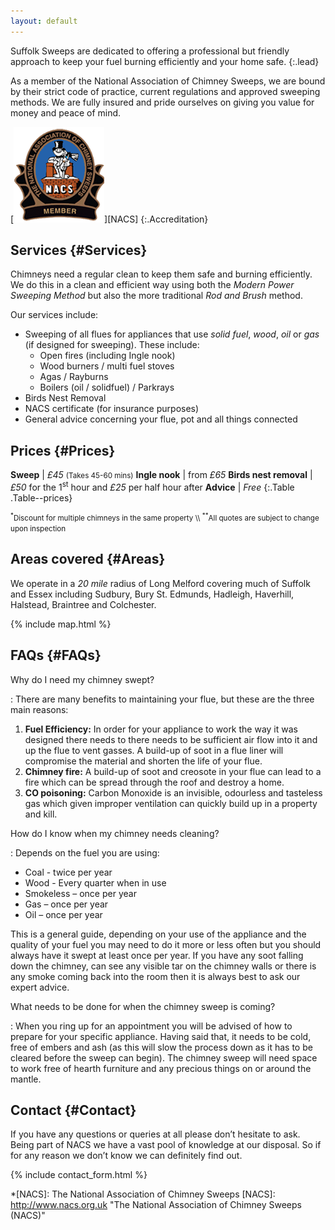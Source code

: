 ```yaml
---
layout: default
---
```


<div class="Grid Grid--space">
  <div class="Grid-cell u-sm-size3of4 u-md-size4of5 u-lg-size5of6 u-xl-size5of6" markdown="1">

Suffolk Sweeps are dedicated to offering a professional but
friendly approach to keep your fuel burning efficiently and your home safe.
{:.lead}

As a member of the National Association of Chimney Sweeps, we are bound by
their strict code of practice, current regulations and approved sweeping
methods. We are fully insured and pride ourselves on giving you value for
money and peace of mind.

  </div>
  <div class="Grid-cell u-textCenter u-sm-size1of4 u-md-size1of5 u-lg-size1of6 u-xl-size1of6" markdown="1">

[![The National Association of Chimney Sweeps (NACS)](/assets/images/nacs.png)][NACS]
{:.Accreditation}

  </div>
</div>

## Services {#Services}

Chimneys need a regular clean to keep them safe and burning efficiently. We do
this in a clean and efficient way using both the _Modern Power Sweeping Method_
but also the more traditional _Rod and Brush_ method.

Our services include:

* Sweeping of all flues for appliances that use _solid fuel_, _wood_, _oil_ or
  _gas_ (if designed for sweeping). These include:
  * Open fires (including Ingle nook)
  * Wood burners / multi fuel stoves
  * Agas / Rayburns
  * Boilers (oil / solidfuel) / Parkrays
* Birds Nest Removal
* NACS certificate (for insurance purposes)
* General advice concerning your flue, pot and all things connected

## Prices {#Prices}

__Sweep__ | _£45_ <small>(Takes 45-60 mins)</small>
__Ingle nook__ | from _£65_
__Birds nest removal__ | _£50_ for the 1<sup>st</sup> hour and _£25_ per half hour after
__Advice__ | _Free_
{:.Table .Table--prices}

<small>
  <sup>*</sup>Discount for multiple chimneys in the same property \\
  <sup>**</sup>All quotes are subject to change upon inspection
</small>

## Areas covered {#Areas}

We operate in a _20 mile_ radius of Long Melford covering much of Suffolk and
Essex including Sudbury, Bury St. Edmunds, Hadleigh, Haverhill, Halstead,
Braintree and Colchester.

{% include map.html %}

## FAQs {#FAQs}

Why do I need my chimney swept?

: There are many benefits to maintaining your flue, but these are the three main
  reasons:

  1. __Fuel Efficiency:__ In order for your appliance to work the way it was
     designed there needs to there needs to be sufficient air flow into it and
     up the flue to vent gasses. A build-up of soot in a flue liner will
     compromise the material and shorten the life of your flue.
  2. __Chimney fire:__ A build-up of soot and creosote in your flue can lead to
     a fire which can be spread through the roof and destroy a home.
  3. __CO poisoning:__ Carbon Monoxide is an invisible, odourless and tasteless
     gas which given improper ventilation can quickly build up in a property and
     kill.

How do I know when my chimney needs cleaning?

: Depends on the fuel you are using:

  * Coal - twice per year
  * Wood - Every quarter when in use
  * Smokeless – once per year
  * Gas – once per year
  * Oil – once per year

  This is a general guide, depending on your use of the appliance and the
  quality of your fuel you may need to do it more or less often but you should
  always have it swept at least once per year. If you have any soot falling down
  the chimney, can see any visible tar on the chimney walls or there is any
  smoke coming back into the room then it is always best to ask our expert
  advice.

What needs to be done for when the chimney sweep is coming?

: When you ring up for an appointment you will be advised of how to prepare for
  your specific appliance. Having said that, it needs to be cold, free of embers
  and ash (as this will slow the process down as it has to be cleared before the
  sweep can begin). The chimney sweep will need space to work free of hearth
  furniture and any precious things on or around the mantle.

## Contact {#Contact}

If you have any questions or queries at all please don’t hesitate to ask. Being
part of NACS we have a vast pool of knowledge at our disposal. So if for any
reason we don’t know we can definitely find out.

{% include contact_form.html %}

*[NACS]: The National Association of Chimney Sweeps
[NACS]: http://www.nacs.org.uk "The National Association of Chimney Sweeps (NACS)"
